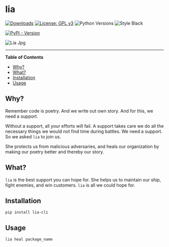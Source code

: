 # lia

[![Downloads](https://static.pepy.tech/personalized-badge/lia?period=total&units=international_system&left_color=black&right_color=orange&left_text=Downloads)](https://pepy.tech/project/carate)
[![License: GPL v3](https://img.shields.io/badge/License-GPL_v3-blue.svg)](https://www.gnu.org/licenses/gpl-3.0)
![Python Versions](https://img.shields.io/badge/python-3.8%20%7C%203.9%20%7C%203.10%20%7C%203.11%20%7C%20-blue) 
![Style Black](https://warehouse-camo.ingress.cmh1.psfhosted.org/fbfdc7754183ecf079bc71ddeabaf88f6cbc5c00/68747470733a2f2f696d672e736869656c64732e696f2f62616467652f636f64652532307374796c652d626c61636b2d3030303030302e737667) 


[![PyPI - Version](https://img.shields.io/pypi/v/lia.svg)](https://pypi.org/project/lia)


![Lia Jpg](lia.jpg)

-----

**Table of Contents**

- [Why?](#why)
- [What?](#what)
- [Installation](#installation)
- [Usage](#usage)

## Why? 

Remember code is poetry. And we write out own story. And for this, we need a support.

Without a support, all your efforts will fail. A support takes care we do all the necessary things we would not find time during battles. We need a support. So we asked `lia` to join us. 

She protects us from malicious adversaries, and heals our organization by making our poetry better and thereby our story. 

## What?

`lia` is the best support you can hope for. She helps us to maintain our ship, fight enemies, and win customers. `lia` is all we could hope for. 

## Installation

```console
pip install lia-cli
```

## Usage

```console
lia heal package_name
```
